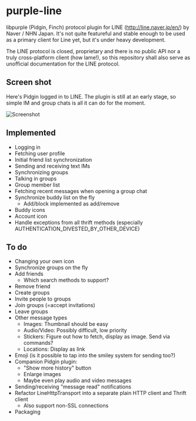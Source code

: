 purple-line
===========

libpurple (Pidgin, Finch) protocol plugin for LINE (http://line.naver.jp/en/) by Naver / NHN Japan. It's not quite featureful and stable enough to be used as a primary client for Line yet, but it's under heavy development.

The LINE protocol is closed, proprietary and there is no public API nor a truly cross-platform client (how lame!), so this repository shall also serve as unofficial documentation for the LINE protocol.

Screen shot
-----------

Here's Pidgin logged in to LINE. The plugin is still at an early stage, so simple IM and group chats is all it can do for the moment.

![Screenshot](http://virkkunen.net/b/pidgin-line2.png)

Implemented
-----------

* Logging in
* Fetching user profile
* Initial friend list synchronization
* Sending and receiving text IMs
* Synchronizing groups
* Talking in groups
* Group member list
* Fetching recent messages when opening a group chat
* Synchronize buddy list on the fly
  * Add/block implemented as add/remove
* Buddy icons
* Account icon
* Handle exceptions from all thrift methods (especially AUTHENTICATION_DIVESTED_BY_OTHER_DEVICE)

To do
-----

* Changing your own icon
* Synchronize groups on the fly
* Add friends
  * Which search methods to support?
* Remove friend
* Create groups
* Invite people to groups
* Join groups (=accept invitations)
* Leave groups
* Other message types
  * Images: Thumbnail should be easy
  * Audio/Video: Possibly difficult, low priority
  * Stickers: Figure out how to fetch, display as image. Send via commands?
  * Locations: Display as link
* Emoji (is it possible to tap into the smiley system for sending too?)
* Companion Pidgin plugin:
  * "Show more history" button
  * Enlarge images
  * Maybe even play audio and video messages
* Sending/receiving "message read" notifications
* Refactor LineHttpTransport into a separate plain HTTP client and Thrift client
  * Also support non-SSL connections
* Packaging

